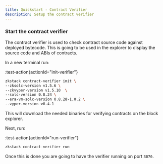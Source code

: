 ```yaml
---
title: Quickstart - Contract Verifier
description: Setup the contract verifier
---
```


### Start the contract verifier

The contract verifier is used to check contract source code against deployed bytecode.
This is going to be used in the explorer to display the source code and ABIs of contracts.

In a new terminal run:

:test-action{actionId="init-verifier"}

```bash
zkstack contract-verifier init \
--zksolc-version v1.5.6 \
--zkvyper-version v1.5.10  \
--solc-version 0.8.24 \
--era-vm-solc-version 0.8.28-1.0.2 \
--vyper-version v0.4.1
```

This will download the needed binaries for verifying contracts on the block explorer.

Next, run:

:test-action{actionId="run-verifier"}

```bash
zkstack contract-verifier run
```

Once this is done you are going to have the verifier running on port `3070`.
